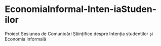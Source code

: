 # EconomiaInformal-Inten-iaStuden-ilor
Proiect Sesiunea de Comunicări Științifice despre Intenția studenților și Economia informală
